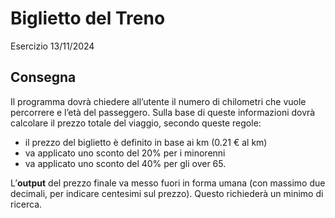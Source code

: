 Biglietto del Treno
===
Esercizio 13/11/2024
## Consegna
Il programma dovrà chiedere all’utente il numero di chilometri che vuole percorrere e l’età del passeggero.
Sulla base di queste informazioni dovrà calcolare il prezzo totale del viaggio, secondo queste regole:
- il prezzo del biglietto è definito in base ai km (0.21 € al km)
- va applicato uno sconto del 20% per i minorenni
- va applicato uno sconto del 40% per gli over 65.

L’**output** del prezzo finale va messo fuori in forma umana (con massimo due decimali, per indicare centesimi sul prezzo). Questo richiederà un minimo di ricerca.
